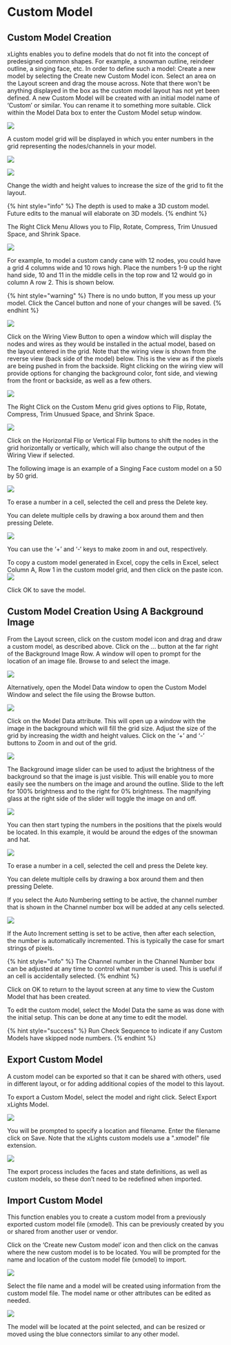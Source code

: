 # Custom Model

## **Custom Model Creation**

xLights enables you to define models that do not fit into the concept of predesigned common shapes. For example, a snowman outline, reindeer outline, a singing face, etc. In order to define such a model: Create a new model by selecting the Create new Custom Model icon. Select an area on the Layout screen and drag the mouse across. Note that there won't be anything displayed in the box as the custom model layout has not yet been defined. A new Custom Model will be created with an initial model name of ‘Custom’ or similar. You can rename it to something more suitable. Click within the Model Data box to enter the Custom Model setup window.

![](https://lh4.googleusercontent.com/yengfcqLxHDFXD9P4DKtJA2bKaRmLofV8m2uvObfqkZksePZY0AYSDC6vq1s3Npl8EV5RW49OsCeq\_SEu8NBjh7dLo93JWaL50g44xvZazfDogBO94uRcSBygx9ehn\_j0E4sCu7A)

A custom model grid will be displayed in which you enter numbers in the grid representing the nodes/channels in your model.

![](<../../../.gitbook/assets/image (514).png>)

![](<../../../.gitbook/assets/image (97).png>)

Change the width and height values to increase the size of the grid to fit the layout.

{% hint style="info" %}
The depth is used to make a 3D custom model. Future edits to the manual will elaborate on 3D models.
{% endhint %}

The Right Click Menu Allows you to Flip, Rotate, Compress, Trim Unusued Space, and Shrink Space.

![](<../../../.gitbook/assets/image (322).png>)

For example, to model a custom candy cane with 12 nodes, you could have a grid 4 columns wide and 10 rows high. Place the numbers 1-9 up the right hand side, 10 and 11 in the middle cells in the top row and 12 would go in column A row 2. This is shown below.

{% hint style="warning" %}
There is no undo button, If you mess up your model. Click the Cancel button and none of your changes will be saved.
{% endhint %}

![](<../../../.gitbook/assets/Custom Candy Cane.JPG>)

Click on the Wiring View Button to open a window which will display the nodes and wires as they would be installed in the actual model, based on the layout entered in the grid. Note that the wiring view is shown from the reverse view (back side of the model) below. This is the view as if the pixels are being pushed in from the backside. Right clicking on the wiring view will provide options for changing the background color, font side, and viewing from the front or backside, as well as a few others.

![](<../../../.gitbook/assets/Custom Candy Cane Wiring.JPG>)

The Right Click on the Custom Menu grid gives options to Flip, Rotate, Compress, Trim Unusued Space, and Shrink Space.

![](<../../../.gitbook/assets/image (17).png>)

Click on the Horizontal Flip or Vertical Flip buttons to shift the nodes in the grid horizontally or vertically, which will also change the output of the Wiring View if selected.

The following image is an example of a Singing Face custom model on a 50 by 50 grid.

![](https://lh5.googleusercontent.com/6KhYDPbFjYp8pdGQl0ZX3YekuAmzUJE1n9ghCs5hNn52vJiaegEeR79G9y45TUZ3p\_o9htaibjzuRLlRMnpk8XpFZykjNy3X7X-KyvQ8XIqBhjfZRsSDs7y0Q0oC0CYjEbUSyqCW)

To erase a number in a cell, selected the cell and press the Delete key.

You can delete multiple cells by drawing a box around them and then pressing Delete.

![](<../../../.gitbook/assets/image (394).png>)

You can use the ‘+’ and ‘-‘ keys to make zoom in and out, respectively.

To copy a custom model generated in Excel, copy the cells in Excel, select Column A, Row 1 in the custom model grid, and then click on the paste icon. ![](<../../../.gitbook/assets/Paste Icon.JPG>)

Click OK to save the model.

## Custom Model Creation Using A Background Image

From the Layout screen, click on the custom model icon and drag and draw a custom model, as described above. Click on the ... button at the far right of the Background Image Row. A window will open to prompt for the location of an image file. Browse to and select the image.

![](<../../../.gitbook/assets/Custom Model Background.JPG>)

Alternatively, open the Model Data window to open the Custom Model Window and select the file using the Browse button.

![](<../../../.gitbook/assets/image (689).png>)

Click on the Model Data attribute. This will open up a window with the image in the background which will fill the grid size. Adjust the size of the grid by increasing the width and height values. Click on the ‘+’ and ‘-’ buttons to Zoom in and out of the grid.

![](https://lh6.googleusercontent.com/Fw8\_vrbGV-l-WX7dmFMyz7Wx5mEXZnr4hDT\_zEM3\_Wd43TLnu0yNTMWLru6kTshPhzIRMoOo4ItV7m3LeuLdv7ARZRqapgm54Hlcsbpo7uyxmPvMLHZb17cbbchk\_1z-pJ12q4Og)

The Background image slider can be used to adjust the brightness of the background so that the image is just visible. This will enable you to more easily see the numbers on the image and around the outline. Slide to the left for 100% brightness and to the right for 0% brightness. The magnifying glass at the right side of the slider will toggle the image on and off.

![](<../../../.gitbook/assets/image (689).png>)

You can then start typing the numbers in the positions that the pixels would be located. In this example, it would be around the edges of the snowman and hat.

![](https://lh5.googleusercontent.com/xwJUFqYg54Ocum8tWfnUrI--2ik3gvAv1kf4YxmkuOUGlcABUaSwjTCzbaBESWEK4PR0Oz04d7FEBJjX4ZUzCfAEpESTOLKTuI2IE\_F29-K1ZDZkXJPufXvZPojeuf4vdUFgDkCb)

To erase a number in a cell, selected the cell and press the Delete key.

You can delete multiple cells by drawing a box around them and then pressing Delete.

If you select the Auto Numbering setting to be active, the channel number that is shown in the Channel number box will be added at any cells selected.

![](https://lh6.googleusercontent.com/GyDhdq-8ZZA\_bIFVTmis80U0dGi-MX2lsQX8SD9tl-flu27Tgbyn14iT0\_V3Cb1DxMGPZLoGI52p71Q6VDx\_R237SXwSbT\_McnuDfJ-fskX7OyYd1qh6s9BK4\_t77HLAQYgGYWJ2)

If the Auto Increment setting is set to be active, then after each selection, the number is automatically incremented. This is typically the case for smart strings of pixels.

{% hint style="info" %}
The Channel number in the Channel Number box can be adjusted at any time to control what number is used. This is useful if an cell is accidentally selected.
{% endhint %}

Click on OK to return to the layout screen at any time to view the Custom Model that has been created.

To edit the custom model, select the Model Data the same as was done with the initial setup. This can be done at any time to edit the model.

{% hint style="success" %}
Run Check Sequence to indicate if any Custom Models have skipped node numbers.
{% endhint %}

## **Export Custom Model**

A custom model can be exported so that it can be shared with others, used in different layout, or for adding additional copies of the model to this layout.

To export a Custom Model, select the model and right click. Select Export xLights Model.

![](<../../../.gitbook/assets/Custom Model Right Click.JPG>)

You will be prompted to specify a location and filename. Enter the filename click on Save. Note that the xLights custom models use a ".xmodel" file extension.

![](https://lh6.googleusercontent.com/oe8NZiBptzP\_\_JnsWVbm69femA-D6ii7\_tNDjkcSu\_j63O2x9vdTteZ3-DpSKC6FpNV4bYXGMe9zqBqDp3BzceaMk2mPDzCQL1qLQhVcCmo5YyR-SxUH4LPYFUXIGZGR214nOKjy)

The export process includes the faces and state definitions, as well as custom models, so these don’t need to be redefined when imported.

## Import Custom Model

This function enables you to create a custom model from a previously exported custom model file (xmodel). This can be previously created by you or shared from another user or vendor.

Click on the ‘Create new Custom model’ icon and then click on the canvas where the new custom model is to be located. You will be prompted for the name and location of the custom model file (xmodel) to import.

![](https://lh6.googleusercontent.com/-Cdc5j52KTIQPQvFYnIP2v2PXuf7hOMyo1a7-20kzXsHtkif9O0oS6p0e6feWX9bRtbTlbq4PWFkNk8TOEl33FUGNuudjSURXdV31T84a-a9AKEQyFokceRF33P81epMsWwIgodl)

Select the file name and a model will be created using information from the custom model file. The model name or other attributes can be edited as needed.

![](https://lh4.googleusercontent.com/qwN0Y8MOWRvHi7ILu2ysWRqrNXq9XNpnB6ZtibRJV8JA2FxmJ6LuUdpgjSIEajzdGOWglM3tb69dUXaNvODTKkZqsN9IyuUSPozoA3GxodwxD6LsXiKtBxUTPSobpp9bd0xrF8a2)

The model will be located at the point selected, and can be resized or moved using the blue connectors similar to any other model.
